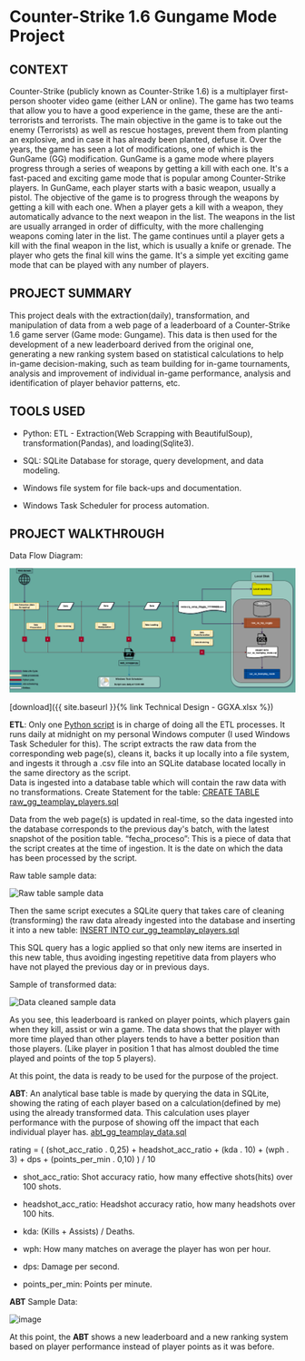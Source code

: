 # Counter-Strike 1.6 Gungame Mode Project


## **CONTEXT**
Counter-Strike (publicly known as Counter-Strike 1.6) is a multiplayer first-person shooter video game (either LAN or online).
The game has two teams that allow you to have a good experience in the game, these are the anti-terrorists and terrorists. The main objective in the game is to take out the enemy (Terrorists) as well as rescue hostages, prevent them from planting an explosive, and in case it has already been planted, defuse it.
Over the years, the game has seen a lot of modifications, one of which is the GunGame (GG) modification. GunGame is a game mode where players progress through a series of weapons by getting a kill with each one. It's a fast-paced and exciting game mode that is popular among Counter-Strike players.
In GunGame, each player starts with a basic weapon, usually a pistol. The objective of the game is to progress through the weapons by getting a kill with each one. When a player gets a kill with a weapon, they automatically advance to the next weapon in the list. The weapons in the list are usually arranged in order of difficulty, with the more challenging weapons coming later in the list.
The game continues until a player gets a kill with the final weapon in the list, which is usually a knife or grenade. The player who gets the final kill wins the game. It's a simple yet exciting game mode that can be played with any number of players.

## **PROJECT SUMMARY**
This project deals with the extraction(daily), transformation, and manipulation of data from a web page of a leaderboard of a Counter-Strike 1.6 game server (Game mode: Gungame). This data is then used for the development of a new leaderboard derived from the original one, generating a new ranking system based on statistical calculations to help in-game decision-making, such as team building for in-game tournaments, analysis and improvement of individual in-game performance, analysis and identification of player behavior patterns, etc.


## TOOLS USED
- Python: ETL - Extraction(Web Scrapping with BeautifulSoup), transformation(Pandas), and loading(Sqlite3).
* SQL: SQLite Database for storage, query development, and data modeling.
+ Windows file system for file back-ups and documentation.
* Windows Task Scheduler for process automation.

## PROJECT WALKTHROUGH

Data Flow Diagram:

![Data Flow Diagram](https://github.com/tomiproyectx/CS1.6GG/blob/main/Data%20Flow%20Diagram%20CS16GGTP.png)


[download]({{ site.baseurl }}{% link Technical Design - GGXA.xlsx %})

**ETL**: Only one [Python script](https://github.com/tomiproyectx/CS1.6GG/blob/main/web_scrapper.py) is in charge of doing all the ETL processes. It runs daily at midnight on my personal Windows computer (I used Windows Task Scheduler for this). The script extracts the raw data from the corresponding web page(s), cleans it, backs it up locally into a file system, and ingests it through a .csv file into an SQLite database located locally in the same directory as the script.                                                 
Data is ingested into a database table which will contain the raw data with no transformations.
Create Statement for the table: [CREATE TABLE raw_gg_teamplay_players.sql](https://github.com/tomiproyectx/CS1.6GG/blob/main/CREATE%20TABLE%20raw_gg_teamplay_players.sql)

Data from the web page(s) is updated in real-time, so the data ingested into the database corresponds to the previous day's batch, with the latest snapshot of the position table.
“fecha_proceso”: This is a piece of data that the script creates at the time of ingestion. It is the date on which the data has been processed by the script.

Raw table sample data:

![Raw table sample data](https://github.com/tomiproyectx/CS1.6GG/assets/102128738/81d8c134-e38c-4f2f-be07-83bb19e458fc)

Then the same script executes a SQLite query that takes care of cleaning (transforming) the raw data already ingested into the database and inserting it into a new table: [INSERT INTO cur_gg_teamplay_players.sql](https://github.com/tomiproyectx/CS1.6GG/blob/main/INSERT%20INTO%20cur_gg_teamplay_players.sql)

This SQL query has a logic applied so that only new items are inserted in this new table, thus avoiding ingesting repetitive data from players who have not played the previous day or in previous days.

Sample of transformed data:

![Data cleaned sample data](https://github.com/tomiproyectx/CS1.6GG/assets/102128738/89a0e7c6-8643-4a1f-9265-7e485bd9db44)

As you see, this leaderboard is ranked on player points, which players gain when they kill, assist or win a game. The data shows that the player with more time played than other players tends to have a better position than those players. (Like player in position 1 that has almost doubled the time played and points of the top 5 players).

At this point, the data is ready to be used for the purpose of the project.

**ABT**: An analytical base table is made by querying the data in SQLite, showing the rating of each player based on a calculation(defined by me) using the already transformed data. This calculation uses player performance with the purpose of showing off the impact that each individual player has. [abt_gg_teamplay_data.sql](https://github.com/tomiproyectx/CS1.6GG/blob/main/abt_gg_teamplay_data.sql)

rating = ( (shot_acc_ratio . 0,25) + headshot_acc_ratio + (kda . 10) + (wph . 3) + dps + (points_per_min . 0,10) ) / 10

- shot_acc_ratio: Shot accuracy ratio, how many effective shots(hits) over 100 shots.
* headshot_acc_ratio: Headshot accuracy ratio, how many headshots over 100 hits.
+ kda: (Kills + Assists) / Deaths.
- wph: How many matches on average the player has won per hour.
* dps: Damage per second.
+ points_per_min: Points per minute.

**ABT** Sample Data:

![image](https://github.com/tomiproyectx/CS1.6GG/assets/102128738/7e0a336a-6b9d-4256-8c0e-8535c8c2347d)

At this point, the **ABT** shows a new leaderboard and a new ranking system based on player performance instead of player points as it was before.
